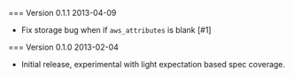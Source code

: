 === Version 0.1.1 2013-04-09

* Fix storage bug when if `aws_attributes` is blank [#1]

=== Version 0.1.0 2013-02-04

* Initial release, experimental with light expectation based spec coverage.
